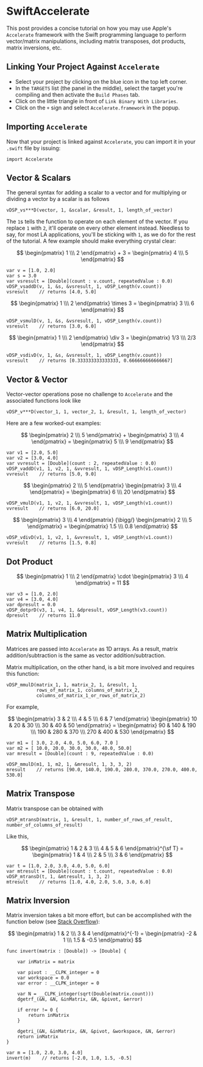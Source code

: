 SwiftAccelerate
===============

This post provides a concise tutorial on how you may use Apple's `Accelerate` framework with the Swift programming language to perform vector/matrix manipulations, including matrix transposes, dot products, matrix inversions, etc.

Linking Your Project Against `Accelerate`
-----------------------------------

* Select your project by clicking on the blue icon in the top left corner. 
* In the `TARGETS` list (the panel in the middle), select the target you're compiling and then activate the `Build Phases` tab. 
* Click on the little triangle in front of `Link Binary With Libraries`.
* Click on the `+` sign and select ``Accelerate.framework`` in the popup.


Importing `Accelerate`
--------------------

Now that your project is linked against `Accelerate`, you can import it in your `.swift` file by issuing:

    import Accelerate

Vector & Scalars
--------------

The general syntax for adding a scalar to a vector and for multiplying or dividing a vector by a scalar is as follows

    vDSP_vs***D(vector, 1, &scalar, &result, 1, length_of_vector)

The `1`s tells the function to operate on each element of the vector. If you replace `1` with `2`, it'll operate on every other element instead. Needless to say, for most LA applications, you'll be sticking with `1`, as we do for the rest of the tutorial. A few example should make everything crystal clear:

$$ \begin{pmatrix} 1 \\\ 2 \end{pmatrix} + 3 = \begin{pmatrix} 4 \\\ 5 \end{pmatrix} $$

    var v = [1.0, 2.0]
    var s = 3.0
    var vsresult = [Double](count : v.count, repeatedValue : 0.0)
    vDSP_vsaddD(v, 1, &s, &vsresult, 1, vDSP_Length(v.count))
    vsresult    // returns [4.0, 5.0]

$$ \begin{pmatrix} 1 \\\ 2 \end{pmatrix} \times 3 = \begin{pmatrix} 3 \\\ 6 \end{pmatrix} $$

    vDSP_vsmulD(v, 1, &s, &vsresult, 1, vDSP_Length(v.count))
    vsresult    // returns [3.0, 6.0]


$$ \begin{pmatrix} 1 \\\ 2 \end{pmatrix} \div 3 = \begin{pmatrix} 1/3 \\\ 2/3 \end{pmatrix} $$

    vDSP_vsdivD(v, 1, &s, &vsresult, 1, vDSP_Length(v.count))
    vsresult    // returns [0.333333333333333, 0.666666666666667]


Vector & Vector
--------------

Vector-vector operations pose no challenge to `Accelerate` and the associated functions look like 

    vDSP_v***D(vector_1, 1, vector_2, 1, &result, 1, length_of_vector)

Here are a few worked-out examples:

$$ \begin{pmatrix} 2 \\\ 5 \end{pmatrix} + \begin{pmatrix} 3 \\\ 4 \end{pmatrix} = \begin{pmatrix} 5 \\\ 9 \end{pmatrix} $$

    var v1 = [2.0, 5.0]
    var v2 = [3.0, 4.0]
    var vvresult = [Double](count : 2, repeatedValue : 0.0)
    vDSP_vaddD(v1, 1, v2, 1, &vvresult, 1, vDSP_Length(v1.count))
    vvresult    // returns [5.0, 9.0]

$$ \begin{pmatrix} 2 \\\ 5 \end{pmatrix}  \begin{pmatrix} 3 \\\ 4 \end{pmatrix} = \begin{pmatrix} 6 \\\ 20 \end{pmatrix} $$
    
    vDSP_vmulD(v1, 1, v2, 1, &vvresult, 1, vDSP_Length(v1.count))
    vvresult    // returns [6.0, 20.0]

$$ \begin{pmatrix} 3 \\\ 4 \end{pmatrix} {\bigg/} \begin{pmatrix} 2 \\\ 5 \end{pmatrix} = \begin{pmatrix} 1.5 \\\ 0.8 \end{pmatrix} $$

    
    vDSP_vdivD(v1, 1, v2, 1, &vvresult, 1, vDSP_Length(v1.count))
    vvresult    // returns [1.5, 0.8]

Dot Product
----------

$$ \begin{pmatrix} 1 \\\ 2 \end{pmatrix} \cdot \begin{pmatrix} 3 \\\ 4 \end{pmatrix} = 11 $$

    var v3 = [1.0, 2.0]
    var v4 = [3.0, 4.0]
    var dpresult = 0.0
    vDSP_dotprD(v3, 1, v4, 1, &dpresult, vDSP_Length(v3.count))
    dpresult    // returns 11.0

Matrix Multiplication
-----------------

Matrices are passed into `Accelerate` as 1D arrays. As a result, matrix addition/subtraction is the same as vector addition/subtraction.

Matrix multiplication, on the other hand, is a bit more involved and requires this function:

    vDSP_mmulD(matrix_1, 1, matrix_2, 1, &result, 1, 
               rows_of_matrix_1, columns_of_matrix_2, 
               columns_of_matrix_1_or_rows_of_matrix_2)

For example,

$$ \begin{pmatrix} 3 & 2 \\\ 4 & 5 \\\ 6 & 7 \end{pmatrix} \begin{pmatrix} 10 & 20 & 30 \\\ 30 & 40 & 50 \end{pmatrix} = \begin{pmatrix} 90 & 140 & 190 \\\ 190 & 280 & 370 \\\ 270 & 400 & 530 \end{pmatrix} $$
    
    var m1 = [ 3.0, 2.0, 4.0, 5.0, 6.0, 7.0 ]
    var m2 = [ 10.0, 20.0, 30.0, 30.0, 40.0, 50.0]
    var mresult = [Double](count : 9, repeatedValue : 0.0)

    vDSP_mmulD(m1, 1, m2, 1, &mresult, 1, 3, 3, 2)
    mresult    // returns [90.0, 140.0, 190.0, 280.0, 370.0, 270.0, 400.0, 530.0]


Matrix Transpose
--------------

Matrix transpose can be obtained with 

    vDSP_mtransD(matrix, 1, &result, 1, number_of_rows_of_result, number_of_columns_of_result)    

Like this,

$$ \begin{pmatrix} 1 & 2 & 3 \\\ 4 & 5 & 6 \end{pmatrix}^{\sf T} = \begin{pmatrix} 1 & 4 \\\ 2 & 5 \\\ 3 & 6 \end{pmatrix} $$

    var t = [1.0, 2.0, 3.0, 4.0, 5.0, 6.0]
    var mtresult = [Double](count : t.count, repeatedValue : 0.0)
    vDSP_mtransD(t, 1, &mtresult, 1, 3, 2)
    mtresult    // returns [1.0, 4.0, 2.0, 5.0, 3.0, 6.0]


Matrix Inversion
---------------

Matrix inversion takes a bit more effort, but can be accomplished with the function below (see [Stack Overflow](http://stackoverflow.com/questions/11282746/how-to-perform-matrix-inverse-operation-using-the-accelerate-framework)):

$$ \begin{pmatrix} 1 & 2 \\\ 3 & 4 \end{pmatrix}^{-1} = \begin{pmatrix} -2 & 1 \\\ 1.5 & -0.5 \end{pmatrix} $$
    

    func invert(matrix : [Double]) -> [Double] {
        
        var inMatrix = matrix
        
        var pivot : __CLPK_integer = 0
        var workspace = 0.0
        var error : __CLPK_integer = 0
        
        var N = __CLPK_integer(sqrt(Double(matrix.count)))
        dgetrf_(&N, &N, &inMatrix, &N, &pivot, &error)
        
        if error != 0 {
            return inMatrix
        }
        
        dgetri_(&N, &inMatrix, &N, &pivot, &workspace, &N, &error)
        return inMatrix
    }

    var m = [1.0, 2.0, 3.0, 4.0]
    invert(m)    // returns [-2.0, 1.0, 1.5, -0.5]

